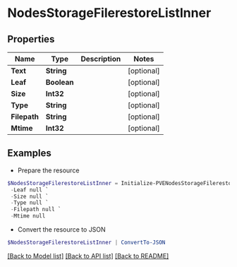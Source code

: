 # NodesStorageFilerestoreListInner
## Properties

Name | Type | Description | Notes
------------ | ------------- | ------------- | -------------
**Text** | **String** |  | [optional] 
**Leaf** | **Boolean** |  | [optional] 
**Size** | **Int32** |  | [optional] 
**Type** | **String** |  | [optional] 
**Filepath** | **String** |  | [optional] 
**Mtime** | **Int32** |  | [optional] 

## Examples

- Prepare the resource
```powershell
$NodesStorageFilerestoreListInner = Initialize-PVENodesStorageFilerestoreListInner  -Text null `
 -Leaf null `
 -Size null `
 -Type null `
 -Filepath null `
 -Mtime null
```

- Convert the resource to JSON
```powershell
$NodesStorageFilerestoreListInner | ConvertTo-JSON
```

[[Back to Model list]](../README.md#documentation-for-models) [[Back to API list]](../README.md#documentation-for-api-endpoints) [[Back to README]](../README.md)

